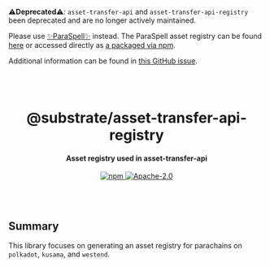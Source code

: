 ⚠️**Deprecated**⚠️: `asset-transfer-api` and `asset-transfer-api-registry` been deprecated and are no longer actively maintained.

Please use [✨ParaSpell✨](https://paraspell.github.io/docs/) instead. The ParaSpell asset registry can be found [here](https://github.com/paraspell/xcm-tools/blob/main/packages/assets/src/maps/assets.json) or accessed directly as [a packaged via npm](https://www.npmjs.com/package/@paraspell/assets).

Additional information can be found in [this GitHub issue](https://github.com/paritytech/asset-transfer-api/issues/652).

<br /><br />

<div align="center">
  <h1 align="center">@substrate/asset-transfer-api-registry</h1>
  <h4 align="center"> Asset registry used in asset-transfer-api </h4>
  <p align="center">
    <a href="https://www.npmjs.com/package/@substrate/asset-transfer-api">
      <img alt="npm" src="https://img.shields.io/npm/v/@substrate/asset-transfer-api-registry" />
    </a>
    <a href="https://github.com/paritytech/asset-transfer-api/blob/master/LICENSE">
      <img alt="Apache-2.0" src="https://img.shields.io/npm/l/@substrate/asset-transfer-api" />
    </a>
  </p>
</div>

<br /><br />

## Summary

This library focuses on generating an asset registry for parachains on `polkadot`, `kusama`, and `westend`.

